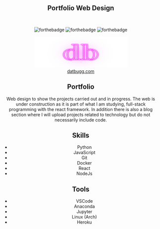 <h2 align="center">
  Portfolio Web Design<br/>
</h2>

<br/>

<center>

![forthebadge](https://forthebadge.com/images/badges/built-by-hipsters.svg)
![forthebadge](https://forthebadge.com/images/badges/made-with-java.svg)
![forthebadge](https://forthebadge.com/images/badges/powered-by-coffee.svg)
<br/>

<div align="center">
  <img alt="DHLogo" src="./src/Assets/logo.png"  width="300" height="100" />
</div>

<div align="center">
<a href="https://www.datbugg.com" target="_blank">datbugg.com</a>
</div>

## Portfolio


Web design to show the projects carried out and in progress.
The web is under construction as it is part of what I am studying, full-stack programming with the react framework.
In addition there is also a blog section where I will upload projects related to technology but do not necessarily include code.

## Skills

- Python
- JavaScript
- Git
- Docker
- React
- NodeJs

## Tools

- VSCode
- Anaconda
- Jupyter
- Linux (Arch)
- Heroku

